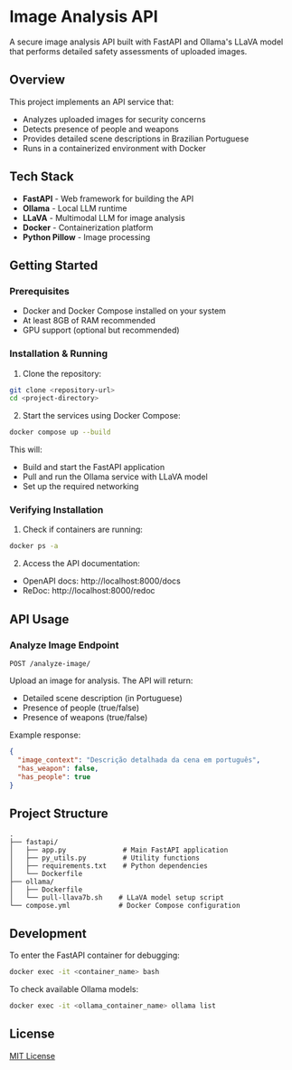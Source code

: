 # Image Analysis API

A secure image analysis API built with FastAPI and Ollama's LLaVA model that performs detailed safety assessments of uploaded images.

## Overview

This project implements an API service that:
- Analyzes uploaded images for security concerns
- Detects presence of people and weapons
- Provides detailed scene descriptions in Brazilian Portuguese
- Runs in a containerized environment with Docker

## Tech Stack

- **FastAPI** - Web framework for building the API
- **Ollama** - Local LLM runtime
- **LLaVA** - Multimodal LLM for image analysis
- **Docker** - Containerization platform
- **Python Pillow** - Image processing

## Getting Started

### Prerequisites

- Docker and Docker Compose installed on your system
- At least 8GB of RAM recommended
- GPU support (optional but recommended)

### Installation & Running

1. Clone the repository:
```bash
git clone <repository-url>
cd <project-directory>
```

2. Start the services using Docker Compose:
```bash
docker compose up --build
```

This will:
- Build and start the FastAPI application
- Pull and run the Ollama service with LLaVA model
- Set up the required networking

### Verifying Installation

1. Check if containers are running:
```bash
docker ps -a
```

2. Access the API documentation:
- OpenAPI docs: http://localhost:8000/docs
- ReDoc: http://localhost:8000/redoc

## API Usage

### Analyze Image Endpoint

`POST /analyze-image/`

Upload an image for analysis. The API will return:
- Detailed scene description (in Portuguese)
- Presence of people (true/false)
- Presence of weapons (true/false)

Example response:
```json
{
  "image_context": "Descrição detalhada da cena em português",
  "has_weapon": false,
  "has_people": true
}
```

## Project Structure

```
.
├── fastapi/
│   ├── app.py              # Main FastAPI application
│   ├── py_utils.py         # Utility functions
│   ├── requirements.txt    # Python dependencies
│   └── Dockerfile         
├── ollama/
│   ├── Dockerfile
│   └── pull-llava7b.sh    # LLaVA model setup script
└── compose.yml            # Docker Compose configuration
```

## Development

To enter the FastAPI container for debugging:
```bash
docker exec -it <container_name> bash
```

To check available Ollama models:
```bash
docker exec -it <ollama_container_name> ollama list
```

## License

[MIT License](LICENSE)
